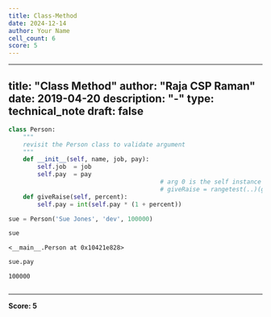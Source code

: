 ```yaml
---
title: Class-Method
date: 2024-12-14
author: Your Name
cell_count: 6
score: 5
---
```


---
title: "Class Method"
author: "Raja CSP Raman"
date: 2019-04-20
description: "-"
type: technical_note
draft: false
---

```python
class Person:  
    """
    revisit the Person class to validate argument
    """
    def __init__(self, name, job, pay):
        self.job  = job
        self.pay  = pay
                                          # arg 0 is the self instance here
                                          # giveRaise = rangetest(..)(giveRaise)
    def giveRaise(self, percent):
        self.pay = int(self.pay * (1 + percent))
```


```python
sue = Person('Sue Jones', 'dev', 100000)
```


```python
sue
```




    <__main__.Person at 0x10421e828>




```python
sue.pay
```




    100000




```python

```


---
**Score: 5**